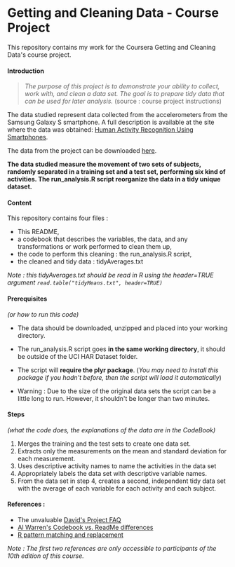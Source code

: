 Getting and Cleaning Data - Course Project
==========================================

This repository contains my work for the Coursera Getting and Cleaning Data's course project.

#### Introduction

> _The purpose of this project is to demonstrate your ability to collect, work with, and clean a data set. The goal is to prepare tidy data that can be used for later analysis._
> (source : course project instructions)

The data studied represent data collected from the accelerometers from the Samsung Galaxy S smartphone. A full description is available at the site where the data was obtained: [Human Activity Recognition Using Smartphones](http://archive.ics.uci.edu/ml/datasets/Human+Activity+Recognition+Using+Smartphones).

The data from the project can be downloaded [here](https://d396qusza40orc.cloudfront.net/getdata%2Fprojectfiles%2FUCI%20HAR%20Dataset.zip).

__The data studied measure the movement of two sets of subjects, randomly separated in a training set and a test set, performing six kind of activities. The run_analysis.R script reorganize the data in a tidy unique dataset.__

#### Content

This repository contains four files :
* This README,
* a codebook that describes the variables, the data, and any transformations or work performed to clean them up,
* the code to perform this cleaning : the run_analysis.R script,
* the cleaned and tidy data : tidyAverages.txt

_Note : this tidyAverages.txt should be read in R using the header=TRUE argument `read.table("tidyMeans.txt", header=TRUE)`_

#### Prerequisites
_(or how to run this code)_

* The data should be downloaded, unzipped and placed into your working directory.
* The run_analysis.R script goes __in the same working directory__, it should be outside of the UCI HAR Dataset folder.

* The script will __require the plyr package__. (_You may need to install this package if you hadn't before, then the script will load it automatically_)

* Warning : Due to the size of the original data sets the script can be a little long to run. However, it shouldn't be longer than two minutes.

#### Steps
_(what the code does, the explanations of the data are in the CodeBook)_

1. Merges the training and the test sets to create one data set.
2. Extracts only the measurements on the mean and standard deviation for each measurement. 
3. Uses descriptive activity names to name the activities in the data set
4. Appropriately labels the data set with descriptive variable names. 
5. From the data set in step 4, creates a second, independent tidy data set with the average of each variable for each activity and each subject.

#### References :
* The unvaluable [David's Project FAQ][Ref01]
* [Al Warren's Codebook vs. ReadMe differences][Ref02]
* [R pattern matching and replacement][Ref03]

_Note : The first two references are only accessible to participants of the 10th edition of this course._

[Ref01]: https://class.coursera.org/getdata-010/forum/thread?thread_id=49
[Ref02]: https://class.coursera.org/getdata-010/forum/thread?thread_id=150#post-676
[Ref03]: https://stat.ethz.ch/R-manual/R-patched/library/base/html/grep.html
